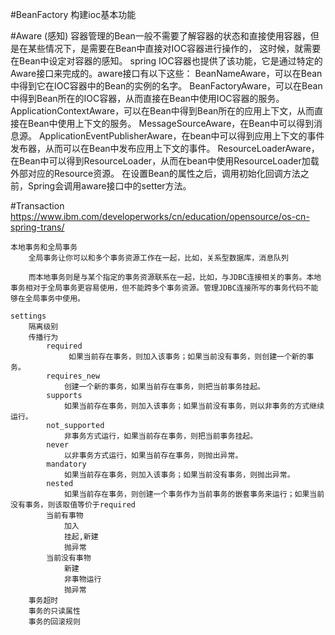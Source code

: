     

#BeanFactory
    构建ioc基本功能


#Aware (感知)
    容器管理的Bean一般不需要了解容器的状态和直接使用容器，但是在某些情况下，是需要在Bean中直接对IOC容器进行操作的，
    这时候，就需要在Bean中设定对容器的感知。
    spring IOC容器也提供了该功能，它是通过特定的Aware接口来完成的。aware接口有以下这些：
        BeanNameAware，可以在Bean中得到它在IOC容器中的Bean的实例的名字。
        BeanFactoryAware，可以在Bean中得到Bean所在的IOC容器，从而直接在Bean中使用IOC容器的服务。
        ApplicationContextAware，可以在Bean中得到Bean所在的应用上下文，从而直接在Bean中使用上下文的服务。
        MessageSourceAware，在Bean中可以得到消息源。
        ApplicationEventPublisherAware，在bean中可以得到应用上下文的事件发布器，从而可以在Bean中发布应用上下文的事件。
        ResourceLoaderAware，在Bean中可以得到ResourceLoader，从而在bean中使用ResourceLoader加载外部对应的Resource资源。
    在设置Bean的属性之后，调用初始化回调方法之前，Spring会调用aware接口中的setter方法。


#Transaction
https://www.ibm.com/developerworks/cn/education/opensource/os-cn-spring-trans/

    本地事务和全局事务
        全局事务让你可以和多个事务资源工作在一起，比如，关系型数据库，消息队列
        
        而本地事务则是与某个指定的事务资源联系在一起，比如，与JDBC连接相关的事务。本地事务相对于全局事务更容易使用，但不能跨多个事务资源。管理JDBC连接所写的事务代码不能够在全局事务中使用。

    settings
        隔离级别
        传播行为
            required
                 如果当前存在事务，则加入该事务；如果当前没有事务，则创建一个新的事务。
            requires_new
                创建一个新的事务，如果当前存在事务，则把当前事务挂起。
            supports
                如果当前存在事务，则加入该事务；如果当前没有事务，则以非事务的方式继续运行。
            not_supported
                非事务方式运行，如果当前存在事务，则把当前事务挂起。
            never
                以非事务方式运行，如果当前存在事务，则抛出异常。
            mandatory
                如果当前存在事务，则加入该事务；如果当前没有事务，则抛出异常。 
            nested
                如果当前存在事务，则创建一个事务作为当前事务的嵌套事务来运行；如果当前没有事务，则该取值等价于required
            当前有事物
                加入
                挂起,新建
                抛异常
            当前没有事物
                新建
                非事物运行
                抛异常
        事务超时
        事务的只读属性
        事务的回滚规则        


